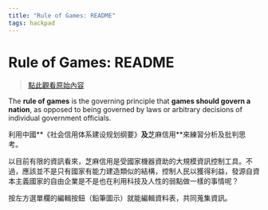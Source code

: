 ```yaml
---
title: "Rule of Games: README"
tags: hackpad
---
```


# Rule of Games: README

> [點此觀看原始內容](https://g0v.hackpad.tw/TcYvwzyU7H3)

The **rule of games** is the governing principle that **games should govern a nation**, as opposed to being governed by laws or arbitrary decisions of individual government officials.

利用中國**《社会信用体系建设规划纲要》**及**芝麻信用**來練習分析及批判思考。

以目前有限的資訊看來，芝麻信用是受國家機器資助的大規模資訊控制工具。不過，應該並不是只有國家有能力建造類似的結構，控制人民以獲得利益，發源自資本主義國家的自由企業是不是也在利用科技及人性的弱點做一樣的事情呢？

按左方選單欄的編輯按鈕（鉛筆圖示）就能編輯資料表，共同蒐集資訊。

